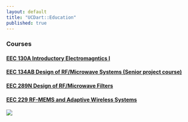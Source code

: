 ```yaml
---
layout: default
title: "UCDart::Education"
published: true
---
```


### Courses

#### [EEC 130A Introductory Electromagntics I](/education/eec130a.html)


#### [EEC 134AB Design of RF/Microwave Systems (Senior project course)](/education/eec134.html)

#### [EEC 289N Design of RF/Microwave Filters](/education/eec289n.html)

#### [EEC 229 RF-MEMS and Adaptive Wireless Systems](/education/eec229.html)

<img align="middle;" src="https://dart.ece.ucdavis.edu/images/teaching_confucious_1.jpg">
